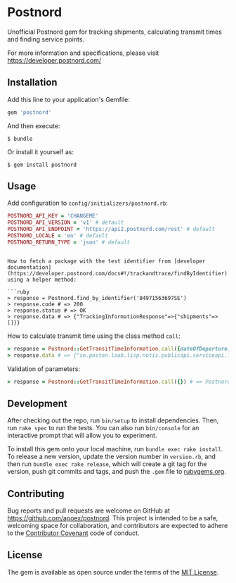 # Postnord

Unofficial Postnord gem for tracking shipments, calculating transmit times and finding service points.

For more information and specifications, please visit https://developer.postnord.com/

## Installation

Add this line to your application's Gemfile:

```ruby
gem 'postnord'
```

And then execute:

    $ bundle

Or install it yourself as:

    $ gem install postnord

## Usage

Add configuration to `config/initializers/postnord.rb`:

```ruby
POSTNORD_API_KEY = 'CHANGEME'
POSTNORD_API_VERSION = 'v1' # default
POSTNORD_API_ENDPOINT = 'https://api2.postnord.com/rest' # default
POSTNORD_LOCALE = 'en' # default
POSTNORD_RETURN_TYPE = 'json' # default
```

```

How to fetch a package with the test identifier from [developer documentation](https://developer.postnord.com/docs#!/trackandtrace/findByIdentifier) using a helper method:

```ruby
> response = Postnord.find_by_identifier('84971563697SE')
> response.code # => 200
> response.status # => OK
> response.data # => {"TrackingInformationResponse"=>{"shipments"=>[]}}
```

How to calculate transmit time using the class method `call`:

```ruby
> response = Postnord::GetTransitTimeInformation.call({dateOfDeparture: '2016-04-01', serviceGroupCode: 'SE', fromAddressPostalCode: '11827', fromAddressCountryCode: 'SE', toAddressPostalCode: '98132', toAddressCountryCode: 'SE', serviceCode:'15'})
> response.data # => {"se.posten.loab.lisp.notis.publicapi.serviceapi.TransitTimeResponse"=>{"transitTimes"=>[{"dateOfDeparture"=>"2016-04-01 18:00:00.0 CEST", "latestTimeOfBooking"=>"14:00", "deliveryTime"=>"17:00", "deliveryDate"=>"20160405", "transitTimeInDays"=>4, "possibleDeviation"=>false, "service"=>{"code"=>"15", "groupCode"=>"SE", "name"=>"DPD Företagspaket", "pickup"=>true, "distribution"=>true}, "daysPickup"=>["MONDAY", "TUESDAY", "WEDNESDAY", "THURSDAY", "FRIDAY"]}]}}
```

Validation of parameters:
```ruby
> response = Postnord::GetTransitTimeInformation.call({}) # => Postnord::Base::MissingMandatoryParameters: ["serviceGroupCode", "fromAddressPostalCode", "fromAddressCountryCode", "toAddressPostalCode", "toAddressCountryCode"]
```

## Development

After checking out the repo, run `bin/setup` to install dependencies. Then, run `rake spec` to run the tests. You can also run `bin/console` for an interactive prompt that will allow you to experiment.

To install this gem onto your local machine, run `bundle exec rake install`. To release a new version, update the version number in `version.rb`, and then run `bundle exec rake release`, which will create a git tag for the version, push git commits and tags, and push the `.gem` file to [rubygems.org](https://rubygems.org).

## Contributing

Bug reports and pull requests are welcome on GitHub at https://github.com/apoex/postnord. This project is intended to be a safe, welcoming space for collaboration, and contributors are expected to adhere to the [Contributor Covenant](http://contributor-covenant.org) code of conduct.


## License

The gem is available as open source under the terms of the [MIT License](http://opensource.org/licenses/MIT).

